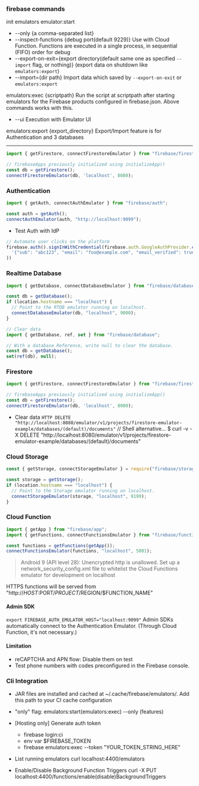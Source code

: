 ### firebase commands
init emulators
emulator:start 
- --only {a comma-separated list}
- --inspect-functions {debug port(default 9229)} Use with Cloud Function. Functions are executed in a single process, in sequential (FIFO) order for debug
- --export-on-exit={export directory(default same one as specified `--import` flag, or nothing)} (export data on shutdown like `emulators:export`)
- --import={dir path} Import data which saved by `--export-on-exit` or `emulators:export`

emulators:exec {scriptpath}	Run the script at scriptpath after starting emulators for the Firebase products configured in firebase.json. Above commands works with this.
- --ui Execution with Emulator UI

emulators:export {export_directory} Export/Import feature is for Authentication and 3 databases

--- 

```ts
import { getFirestore, connectFirestoreEmulator } from "firebase/firestore";

// firebaseApps previously initialized using initializeApp()
const db = getFirestore();
connectFirestoreEmulator(db, 'localhost', 8080);
```

### Authentication
```ts
import { getAuth, connectAuthEmulator } from "firebase/auth";

const auth = getAuth();
connectAuthEmulator(auth, "http://localhost:9099");
```

- Test Auth with IdP
```ts
// Automate user clicks on the platform
firebase.auth().signInWithCredential(firebase.auth.GoogleAuthProvider.credential( // Any Providers ok
  '{"sub": "abc123", "email": "foo@example.com", "email_verified": true}' /* sub: primary key. Any string */
))
```

### Realtime Database
```ts
import { getDatabase, connectDatabaseEmulator } from "firebase/database";

const db = getDatabase();
if (location.hostname === "localhost") {
  // Point to the RTDB emulator running on localhost.
  connectDatabaseEmulator(db, "localhost", 9000);
} 

// Clear data
import { getDatabase, ref, set } from "firebase/database";

// With a database Reference, write null to clear the database.
const db = getDatabase();
set(ref(db), null);
```

### Firestore
```ts
import { getFirestore, connectFirestoreEmulator } from "firebase/firestore";

// firebaseApps previously initialized using initializeApp()
const db = getFirestore();
connectFirestoreEmulator(db, 'localhost', 8080);
```
- Clear data
`HTTP DELETE "http://localhost:8080/emulator/v1/projects/firestore-emulator-example/databases/(default)/documents"`
// Shell alternative…
$ curl -v -X DELETE "http://localhost:8080/emulator/v1/projects/firestore-emulator-example/databases/(default)/documents"

### Cloud Storage
```ts
const { getStorage, connectStorageEmulator } = require("firebase/storage");

const storage = getStorage();
if (location.hostname === "localhost") {
  // Point to the Storage emulator running on localhost.
  connectStorageEmulator(storage, "localhost", 9199);
} 
```

### Cloud Function
```ts
import { getApp } from "firebase/app";
import { getFunctions, connectFunctionsEmulator } from "firebase/functions";

const functions = getFunctions(getApp());
connectFunctionsEmulator(functions, "localhost", 5001);
```
>Android 9 (API level 28): Unencrypted http is unallowed. Set up a network_security_config.xml file to whitelist the Cloud Functions emulator for development on localhost

HTTPS functions will be served from "http://$HOST:$PORT/$PROJECT/$REGION/$FUNCTION_NAME"

#### Admin SDK
`export FIREBASE_AUTH_EMULATOR_HOST="localhost:9099"` Admin SDKs automatically connect to the Authentication Emulator. (Through Cloud Function, it's not necessary.)

#### Limitation
- reCAPTCHA and APN flow: Disable them on test
- Test phone numbers with codes preconfigured in the Firebase console.

### Cli Integration
- JAR files are installed and cached at ~/.cache/firebase/emulators/. Add this path to your CI cache configuration
- "only" flag: emulators:start(emulators:exec) --only (features)
- [Hosting only] Generate auth token
  - firebase login:ci
  - env var $FIREBASE_TOKEN
  - firebase emulators:exec --token "YOUR_TOKEN_STRING_HERE"

- List running emulators
curl localhost:4400/emulators

- Enable/Disable Background Function Triggers
curl -X PUT localhost:4400/functions/enable(disable)BackgroundTriggers
